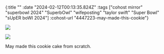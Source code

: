 {:title ""
 :date "2024-02-12T00:13:35.824Z"
 :tags ["cohost mirror" "superbowl 2024" "SuperbOwl" "wifeposting" "taylor swift" "Super Bowl" "sUpER boWl 2024"]
 :cohost-url "4447223-may-made-this-cookie"}

![](/img/cohost-mirror/4447223-may-made-this-cookie/IMG_8491.jpeg)

![](/img/cohost-mirror/4447223-may-made-this-cookie/IMG_8482.jpeg)

May made this cookie cake from scratch.
